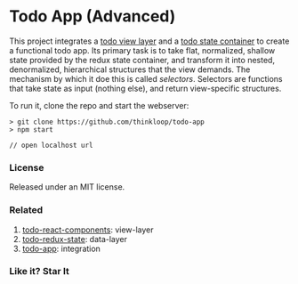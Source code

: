 # Todo App (Advanced)
This project integrates a [todo view layer](https://github.com/thinkloop/todo-react-components) and a [todo state container](https://github.com/todo-redux-state) to create a functional todo app. Its primary task is to take flat, normalized, shallow state provided by the redux state container, and transform it into nested, denormalized, hierarchical structures that the view demands. The mechanism by which it doe this is called *selectors*. Selectors are functions that take state as input (nothing else), and return view-specific structures. 

To run it, clone the repo and start the webserver:

```
> git clone https://github.com/thinkloop/todo-app
> npm start

// open localhost url
```

### License

Released under an MIT license.

### Related
1. [todo-react-components](https://github.com/thinkloop/todo-react-components): view-layer
2. [todo-redux-state](https://github.com/thinkloop/todo-redux-state): data-layer
3. [todo-app](https://github.com/thinkloop/todo-app): integration

### Like it? Star It
